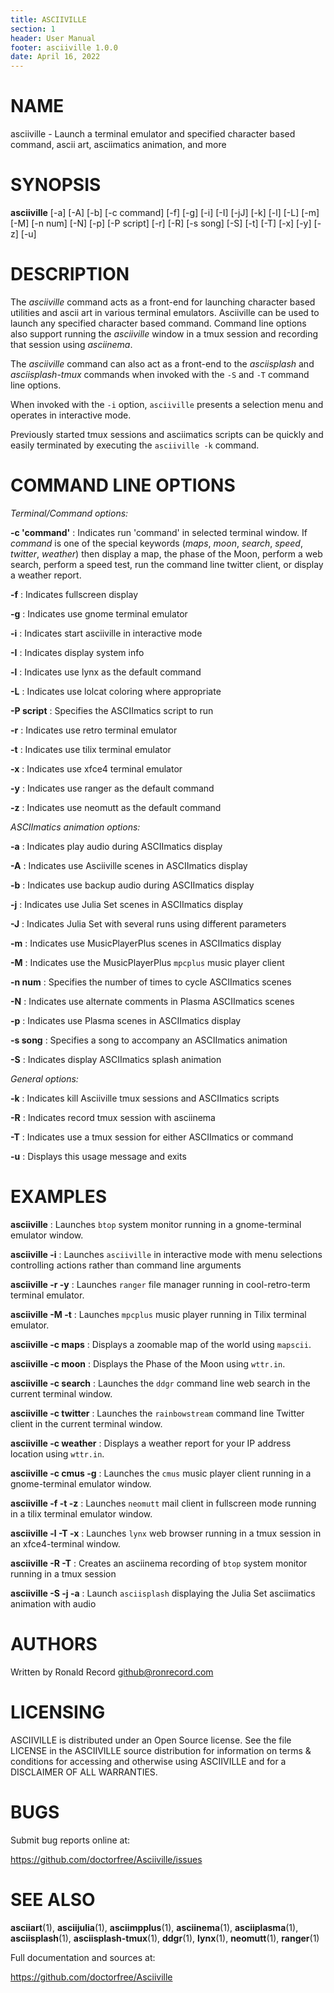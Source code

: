 ```yaml
---
title: ASCIIVILLE
section: 1
header: User Manual
footer: asciiville 1.0.0
date: April 16, 2022
---
```

# NAME
asciiville - Launch a terminal emulator and specified character based command, ascii art, asciimatics animation, and more

# SYNOPSIS
**asciiville** [-a] [-A] [-b] [-c command] [-f] [-g] [-i] [-I]
		[-jJ] [-k] [-l] [-L] [-m] [-M] [-n num] [-N] [-p] [-P script]
		[-r] [-R] [-s song] [-S] [-t] [-T] [-x] [-y] [-z] [-u]

# DESCRIPTION
The *asciiville* command acts as a front-end for launching character based utilities and ascii art in various terminal emulators. Asciiville can be used to launch any specified character based command. Command line options also support running the *asciiville* window in a tmux session and recording that session using *asciinema*.

The *asciiville* command can also act as a front-end to the *asciisplash* and *asciisplash-tmux* commands when invoked with the `-S` and `-T` command line options.

When invoked with the `-i` option, `asciiville` presents a selection menu and operates in interactive mode.

Previously started tmux sessions and asciimatics scripts can be quickly and easily terminated by executing the `asciiville -k` command.

# COMMAND LINE OPTIONS

*Terminal/Command options:*

**-c 'command'**
: Indicates run 'command' in selected terminal window. If *command* is one of the special keywords (*maps*, *moon*, *search*, *speed*, *twitter*, *weather*) then display a map, the phase of the Moon, perform a web search, perform a speed test, run the command line twitter client, or display a weather report.

**-f**
: Indicates fullscreen display

**-g**
: Indicates use gnome terminal emulator

**-i**
: Indicates start asciiville in interactive mode

**-I**
: Indicates display system info

**-l**
: Indicates use lynx as the default command

**-L**
: Indicates use lolcat coloring where appropriate

**-P script**
: Specifies the ASCIImatics script to run

**-r**
: Indicates use retro terminal emulator

**-t**
: Indicates use tilix terminal emulator

**-x**
: Indicates use xfce4 terminal emulator

**-y**
: Indicates use ranger as the default command

**-z**
: Indicates use neomutt as the default command

*ASCIImatics animation options:*

**-a**
: Indicates play audio during ASCIImatics display

**-A**
: Indicates use Asciiville scenes in ASCIImatics display

**-b**
: Indicates use backup audio during ASCIImatics display

**-j**
: Indicates use Julia Set scenes in ASCIImatics display

**-J**
: Indicates Julia Set with several runs using different parameters

**-m**
: Indicates use MusicPlayerPlus scenes in ASCIImatics display

**-M**
: Indicates use the MusicPlayerPlus `mpcplus` music player client

**-n num**
: Specifies the number of times to cycle ASCIImatics scenes

**-N**
: Indicates use alternate comments in Plasma ASCIImatics scenes

**-p**
: Indicates use Plasma scenes in ASCIImatics display

**-s song**
: Specifies a song to accompany an ASCIImatics animation

**-S**
: Indicates display ASCIImatics splash animation

*General options:*

**-k**
: Indicates kill Asciiville tmux sessions and ASCIImatics scripts

**-R**
: Indicates record tmux session with asciinema

**-T**
: Indicates use a tmux session for either ASCIImatics or command

**-u**
: Displays this usage message and exits

# EXAMPLES
**asciiville**
: Launches `btop` system monitor running in a gnome-terminal emulator window. 

**asciiville -i**
: Launches `asciiville` in interactive mode with menu selections controlling actions rather than command line arguments

**asciiville -r -y**
: Launches `ranger` file manager running in cool-retro-term terminal emulator. 

**asciiville -M -t**
: Launches `mpcplus` music player running in Tilix terminal emulator. 

**asciiville -c maps**
: Displays a zoomable map of the world using `mapscii`. 

**asciiville -c moon**
: Displays the Phase of the Moon using `wttr.in`. 

**asciiville -c search**
: Launches the `ddgr` command line web search in the current terminal window. 

**asciiville -c twitter**
: Launches the `rainbowstream` command line Twitter client in the current terminal window. 

**asciiville -c weather**
: Displays a weather report for your IP address location using `wttr.in`. 

**asciiville -c cmus -g**
: Launches the `cmus` music player client running in a gnome-terminal emulator window. 

**asciiville -f -t -z**
: Launches `neomutt` mail client in fullscreen mode running in a tilix terminal emulator window. 

**asciiville -l -T -x**
: Launches `lynx` web browser running in a tmux session in an xfce4-terminal window. 

**asciiville -R -T**
: Creates an asciinema recording of `btop` system monitor running in a tmux session

**asciiville -S -j -a**
: Launch `asciisplash` displaying the Julia Set asciimatics animation with audio

# AUTHORS
Written by Ronald Record github@ronrecord.com

# LICENSING
ASCIIVILLE is distributed under an Open Source license.
See the file LICENSE in the ASCIIVILLE source distribution
for information on terms &amp; conditions for accessing and
otherwise using ASCIIVILLE and for a DISCLAIMER OF ALL WARRANTIES.

# BUGS
Submit bug reports online at:

https://github.com/doctorfree/Asciiville/issues

# SEE ALSO
**asciiart**(1), **asciijulia**(1), **asciimpplus**(1), **asciinema**(1), **asciiplasma**(1), **asciisplash**(1), **asciisplash-tmux**(1), **ddgr**(1), **lynx**(1), **neomutt**(1), **ranger**(1)

Full documentation and sources at:

https://github.com/doctorfree/Asciiville

